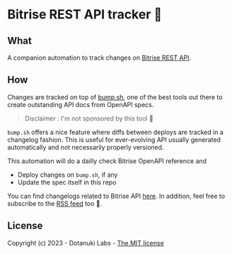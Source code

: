 #  Bitrise REST API tracker 🤖

## What

A companion automation to track changes on [Bitrise REST API](https://devcenter.bitrise.io/en/api/api-reference.html).

## How

Changes are tracked on top of [bump.sh](https://bump.sh/), one of the best tools out there to create outstanding API docs from OpenAPI specs.

> Disclaimer : I'm not sponsored by this tool 💸

`bump.sh` offers a nice feature where diffs between deploys are tracked in a changelog fashion. This is useful for ever-evolving API usually generated automatically and not necessarily properly versioned.

This automation will do a dailly check Bitrise OpenAPI reference and

- Deploy changes on `bump.sh`, if any
- Update the spec itself in this repo

You can find changelogs related to Bitrise API
[here](https://bump.sh/ubiratansoares/doc/bitrise-openapi-tracker/changes). In addition, feel free to subscribe to the
[RSS feed](https://bump.sh/ubiratansoares/doc/bitrise-openapi-tracker/changes.rss) too 🙂.


## License

Copyright (c) 2023 - Dotanuki Labs -
[The MIT license](https://choosealicense.com/licenses/mit/)
